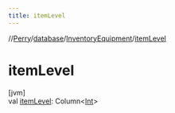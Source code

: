 ```yaml
---
title: itemLevel
---
```

//[Perry](../../../index.html)/[database](../index.html)/[InventoryEquipment](index.html)/[itemLevel](item-level.html)



# itemLevel



[jvm]\
val [itemLevel](item-level.html): Column&lt;[Int](https://kotlinlang.org/api/latest/jvm/stdlib/kotlin/-int/index.html)&gt;




